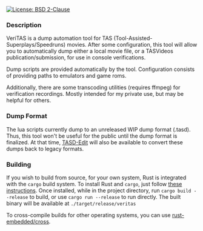[![License: BSD 2-Clause](https://img.shields.io/badge/License-BSD%202--Clause-blue)](LICENSE)
### Description
VeriTAS is a dump automation tool for TAS (Tool-Assisted-Superplays/Speedruns) movies. After some configuration, this tool will allow you to automatically dump either a local movie file, or a TASVideos publication/submission, for use in console verifications.

Dump scripts are provided automatically by the tool. Configuration consists of providing paths to emulators and game roms.

Additionally, there are some transcoding utilities (requires ffmpeg) for verification recordings. Mostly intended for my private use, but may be helpful for others.

### Dump Format
The lua scripts currently dump to an unreleased WIP dump format (.tasd). Thus, this tool won't be useful for the public until the dump format is finalized. At that time, [TASD-Edit](https://github.com/bigbass1997/TASD-Edit) will also be available to convert these dumps back to legacy formats.

### Building
If you wish to build from source, for your own system, Rust is integrated with the `cargo` build system. To install Rust and `cargo`, just follow [these instructions](https://doc.rust-lang.org/cargo/getting-started/installation.html). Once installed, while in the project directory, run `cargo build --release` to build, or use `cargo run --release` to run directly. The built binary will be available at `./target/release/veritas`

To cross-compile builds for other operating systems, you can use [rust-embedded/cross](https://github.com/rust-embedded/cross).